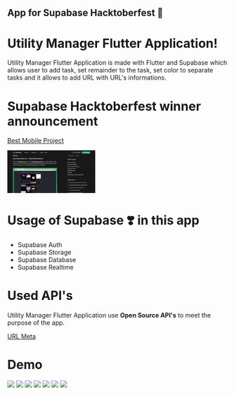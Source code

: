 ## App for Supabase Hacktoberfest 🚀

# Utility Manager Flutter Application!

Utility Manager Flutter Application is made with Flutter and Supabase which allows user to add task, set remainder to the task, set color to separate tasks and it allows to add URL with URL's informations.  

# Supabase Hacktoberfest winner announcement

[Best Mobile Project](https://supabase.io/blog/2021/10/14/hacktoberfest-hackathon-winners-2021)

<img src="readme-assets/Winner.png" width="200">

# Usage of Supabase ❣️ in this app

- Supabase Auth
- Supabase Storage
- Supabase Database
- Supabase Realtime

# Used API's

Utility Manager Flutter Application use **Open Source API's** to meet the purpose of the app.

[URL Meta](https://urlmeta.org/)

# Demo

<img src="readme-assets/auth.gif" width="200"> <img src="readme-assets/magic_link.gif" width="200">  <img src="readme-assets/home_screen.gif" width="200">  <img src="readme-assets/add_task.gif" width="200"> <img src="readme-assets/delte_task.gif" width="200">  <img src="readme-assets/add_url.gif" width="200"> <img src="readme-assets/search_url.gif" width="200">   

